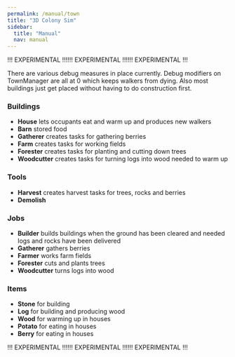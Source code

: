 ```yaml
---
permalink: /manual/town
title: "3D Colony Sim"
sidebar:
  title: "Manual"
  nav: manual
---
```


!!! EXPERIMENTAL !!!!!! EXPERIMENTAL !!!!!! EXPERIMENTAL !!!

There are various debug measures in place currently. Debug modifiers on TownManager are all at 0 which keeps walkers from dying. Also most buildings just get placed without having to do construction first.

### Buildings

- __House__ lets occupants eat and warm up and produces new walkers
- __Barn__ stored food
- __Gatherer__ creates tasks for gathering berries
- __Farm__ creates tasks for working fields
- __Forester__ creates tasks for planting and cutting down trees
- __Woodcutter__ creates tasks for turning logs into wood needed to warm up

### Tools

- __Harvest__ creates harvest tasks for trees, rocks and berries
- __Demolish__

### Jobs

- __Builder__ builds buildings when the ground has been cleared and needed logs and rocks have been delivered
- __Gatherer__ gathers berries
- __Farmer__ works farm fields
- __Forester__ cuts and plants trees
- __Woodcutter__ turns logs into wood

### Items

- __Stone__ for building
- __Log__ for building and producing wood
- __Wood__ for warming up in houses
- __Potato__ for eating in houses
- __Berry__ for eating in houses

!!! EXPERIMENTAL !!!!!! EXPERIMENTAL !!!!!! EXPERIMENTAL !!!